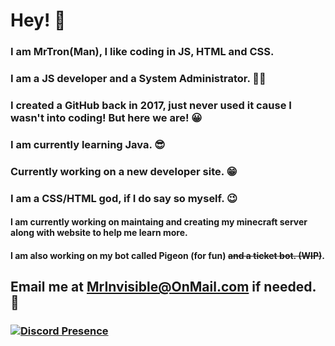 # Hey! 👋
### I am MrTron(Man), I like coding in JS, HTML and CSS.

### **I am a JS developer and a System Administrator.** 👨‍💻

### I created a GitHub back in 2017, just never used it cause I wasn't into coding! But here we are! 😀

### I am currently learning Java. 😎

### Currently working on a new developer site. 😁
### I am a CSS/HTML god, if I do say so myself. 😉
#### I am currently working on maintaing and creating my minecraft server along with website to help me learn more.
#### I am also working on my bot called Pigeon (for fun) ~~and a ticket bot. (WIP)~~.  

## Email me at MrInvisible@OnMail.com if needed. 📧

### [![Discord Presence](https://lanyard-profile-readme.vercel.app/api/355295268716937227)](https://discord.com/users/355295268716937227)

